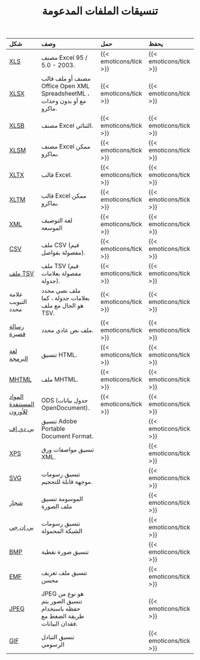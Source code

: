 ﻿---
title: تنسيقات الملفات المدعومة
type: docs
weight: 20
url: /ar/sharepoint/supported-file-formats/
---
|**شكل**|**وصف**|**حمل**|**يحفظ**|
|:- |:- |:- |:- |
|[XLS](https://docs.fileformat.com/spreadsheet/xls/)|مصنف Excel 95 / 5.0 - 2003.|{{< emoticons/tick >}}|{{< emoticons/tick >}}|
|[XLSX](https://docs.fileformat.com/spreadsheet/xlsx/)|مصنف أو ملف قالب Office Open XML SpreadsheetML ، مع أو بدون وحدات ماكرو.|{{< emoticons/tick >}}|{{< emoticons/tick >}}|
|[XLSB](https://docs.fileformat.com/spreadsheet/xlsb/)|مصنف Excel الثنائي.|{{< emoticons/tick >}}|{{< emoticons/tick >}}|
|[XLSM](https://docs.fileformat.com/spreadsheet/xlsm/)|مصنف Excel ممكن بماكرو.|{{< emoticons/tick >}}|{{< emoticons/tick >}}|
|[XLTX](https://docs.fileformat.com/spreadsheet/xltx/)|قالب Excel.|{{< emoticons/tick >}}|{{< emoticons/tick >}}|
|[XLTM](https://docs.fileformat.com/spreadsheet/xltm/)|قالب Excel ممكن بماكرو.|{{< emoticons/tick >}}|{{< emoticons/tick >}}|
|[XML](https://docs.fileformat.com/web/xml/)|لغة التوصيف الموسعة|{{< emoticons/tick >}}|{{< emoticons/tick >}}|
|[CSV](https://docs.fileformat.com/spreadsheet/csv/)|ملف CSV (قيم مفصولة بفواصل).|{{< emoticons/tick >}}|{{< emoticons/tick >}}|
|[ملف TSV](https://docs.fileformat.com/spreadsheet/tsv/)|ملف TSV (قيم مفصولة بعلامات جدولة).|{{< emoticons/tick >}}|{{< emoticons/tick >}}|
|علامة التبويب محدد|ملف نصي محدد بعلامات جدولة ، كما هو الحال مع ملف TSV.|{{< emoticons/tick >}}|{{< emoticons/tick >}}|
|[رسالة قصيرة](https://docs.fileformat.com/word-processing/txt/)|ملف نص عادي محدد.|{{< emoticons/tick >}}|{{< emoticons/tick >}}|
|[لغة البرمجة](https://docs.fileformat.com/web/html/)|تنسيق HTML.|{{< emoticons/tick >}}|{{< emoticons/tick >}}|
|[MHTML](https://docs.fileformat.com/web/mhtml/)|ملف MHTML.|{{< emoticons/tick >}}|{{< emoticons/tick >}}|
|[المواد المستنفدة للأوزون](https://docs.fileformat.com/spreadsheet/ods/)|ODS (جدول بيانات OpenDocument).|{{< emoticons/tick >}}|{{< emoticons/tick >}}|
|[بي دي إف](https://docs.fileformat.com/pdf/)|تنسيق Adobe Portable Document Format.||{{< emoticons/tick >}}|
|[XPS](https://docs.fileformat.com/page-description-language/xps/)|تنسيق مواصفات ورق XML.||{{< emoticons/tick >}}|
|[SVG](https://docs.fileformat.com/page-description-language/svg/)|تنسيق رسومات موجهة قابلة للتحجيم.||{{< emoticons/tick >}}|
|[شجار](https://docs.fileformat.com/image/tiff/)|الموسومة تنسيق ملف الصورة||{{< emoticons/tick >}}|
|[بي إن جي](https://docs.fileformat.com/image/png/)|تنسيق رسومات الشبكة المحمولة||{{< emoticons/tick >}}|
|[BMP](https://docs.fileformat.com/image/bmp/)|تنسيق صورة نقطية||{{< emoticons/tick >}}|
|[EMF](https://docs.fileformat.com/image/emf/)|تنسيق ملف تعريف محسن||{{< emoticons/tick >}}|
|[JPEG](https://docs.fileformat.com/image/jpeg/)|JPEG هو نوع من تنسيق الصور يتم حفظه باستخدام طريقة الضغط مع فقدان البيانات.||{{< emoticons/tick >}}|
|[GIF](https://docs.fileformat.com/image/gif/)|تنسيق التبادل الرسومي||{{< emoticons/tick >}}|
